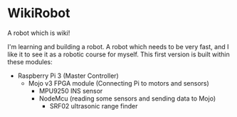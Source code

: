 # WikiRobot
A robot which is wiki!

I'm learning and building a robot. A robot which needs to be very fast, and I like it to see it as a robotic course for myself.
This first version is built within these modules:

- Raspberry Pi 3 (Master Controller)
	- Mojo v3 FPGA module (Connecting Pi to motors and sensors)
		- MPU9250 INS sensor
		- NodeMcu (reading some sensors and sending data to Mojo)
			- SRF02 ultrasonic range finder